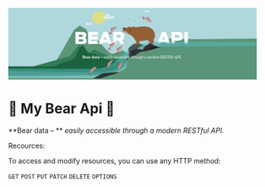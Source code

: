 !['Bear API'](https://github.com/janne-nylund/bear-api/blob/main/public/bear_api.png?raw=true)
# 🐻 My Bear Api 🐻
**Bear data – ** *easily accessible through a modern RESTful API.* 

Recources: 

To access and modify resources, you can use any HTTP method:

`GET` `POST` `PUT` `PATCH` `DELETE` `OPTIONS`

